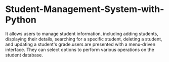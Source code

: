 # Student-Management-System-with-Python
It allows users to manage student information, including adding students, displaying their details, searching for a specific student, deleting a student, and updating a student's grade.users are presented with a menu-driven interface. They can select options to perform various operations on the student database.
